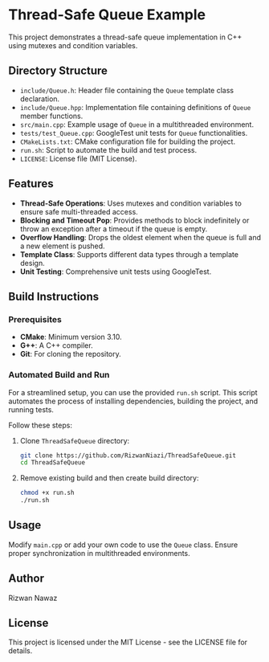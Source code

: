# Thread-Safe Queue Example

This project demonstrates a thread-safe queue implementation in C++ using mutexes and condition variables.

## Directory Structure

- `include/Queue.h`: Header file containing the `Queue` template class declaration.
- `include/Queue.hpp`: Implementation file containing definitions of `Queue` member functions.
- `src/main.cpp`: Example usage of `Queue` in a multithreaded environment.
- `tests/test_Queue.cpp`: GoogleTest unit tests for `Queue` functionalities.
- `CMakeLists.txt`: CMake configuration file for building the project.
- `run.sh`: Script to automate the build and test process.
- `LICENSE`: License file (MIT License).

## Features

- **Thread-Safe Operations**: Uses mutexes and condition variables to ensure safe multi-threaded access.
- **Blocking and Timeout Pop**: Provides methods to block indefinitely or throw an exception after a timeout if the queue is empty.
- **Overflow Handling**: Drops the oldest element when the queue is full and a new element is pushed.
- **Template Class**: Supports different data types through a template design.
- **Unit Testing**: Comprehensive unit tests using GoogleTest.

## Build Instructions

### Prerequisites

- **CMake**: Minimum version 3.10.
- **G++**: A C++ compiler.
- **Git**: For cloning the repository.

### Automated Build and Run

For a streamlined setup, you can use the provided `run.sh` script. This script automates the process of installing dependencies, building the project, and running tests.

Follow these steps:

1. Clone `ThreadSafeQueue` directory:
   ```bash
   git clone https://github.com/RizwanNiazi/ThreadSafeQueue.git
   cd ThreadSafeQueue

2. Remove existing build and then create build directory:
   ```bash
   chmod +x run.sh
   ./run.sh

## Usage

Modify `main.cpp` or add your own code to use the `Queue` class. Ensure proper synchronization in multithreaded environments.

## Author

Rizwan Nawaz

## License

This project is licensed under the MIT License - see the LICENSE file for details.

